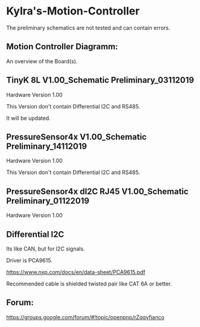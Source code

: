 # Kylra's-Motion-Controller


The preliminary schematics are not tested and can contain errors.


## Motion Controller Diagramm:
An overview of the Board(s).


## TinyK 8L V1.00_Schematic Preliminary_03112019
Hardware Version 1.00

This Version don't contain Differential I2C and RS485.

It will be updated.


## PressureSensor4x V1.00_Schematic Preliminary_14112019
Hardware Version 1.00

This Version don't contain Differential I2C and RS485.


## PressureSensor4x dI2C RJ45 V1.00_Schematic Preliminary_01122019
Hardware Version 1.00


## Differential I2C
Its like CAN, but for I2C signals.

Driver is PCA9615.

https://www.nxp.com/docs/en/data-sheet/PCA9615.pdf

Recommended cable is shielded twisted pair like CAT 6A or better.


## Forum:
https://groups.google.com/forum/#!topic/openpnp/rZqqyfjanco

